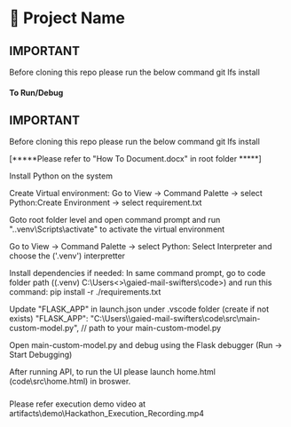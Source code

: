 # 🚀 Project Name
## IMPORTANT ###
Before cloning this repo please run the below command
git lfs install  

#### To Run/Debug #####################
## IMPORTANT ###
Before cloning this repo please run the below command
git lfs install  

[*****Please refer to "How To Document.docx" in root folder *****]

Install Python on the system

Create Virtual environment: Go to View -> Command Palette -> select Python:Create Environment -> select requirement.txt 

Goto root folder level and open command prompt and run ".\.venv\Scripts\activate" to activate the virtual environment

Go to View -> Command Palette -> select Python: Select Interpreter and choose the ('.venv') interpretter

Install dependencies if needed: In same command prompt, go to code folder path ((.venv) C:\Users\<<UpdatePath>>\gaied-mail-swifters\code>) and run this command: pip install -r ./requirements.txt

Update "FLASK_APP" in launch.json under .vscode folder (create if not exists)
"FLASK_APP": "C:\\Users\\<absolute path>\\gaied-mail-swifters\\code\\src\\main-custom-model.py", // path to your main-custom-model.py

Open main-custom-model.py and debug using the Flask debugger (Run -> Start Debugging)

After running API, to run the UI please launch home.html (code\src\home.html) in broswer.

#####

Please refer execution demo video at artifacts\demo\Hackathon_Execution_Recording.mp4